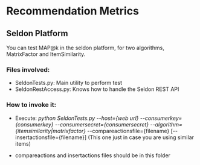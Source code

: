 # **Recommendation Metrics**

## **Seldon Platform**

You can test MAP@k in the seldon platform, for two algorithms, MatrixFactor and ItemSimilarity.
### Files involved:
* SeldonTests.py: Main utility to perform test
* SeldonRestAccess.py: Knows how to handle the Seldon REST API

### How to invoke it:

* Execute: _python SeldonTests.py --host={web url} 
 --consumerkey={consumerkey} 
 --consumersecret={consumersecret} 
 --algorithm={itemsimilarity|matrixfactor}_
 --compareactionsfile={filename}
 [--insertactionsfile={filename}] (This one just in case you are using similar items)

* compareactions and insertactions files should be in this folder